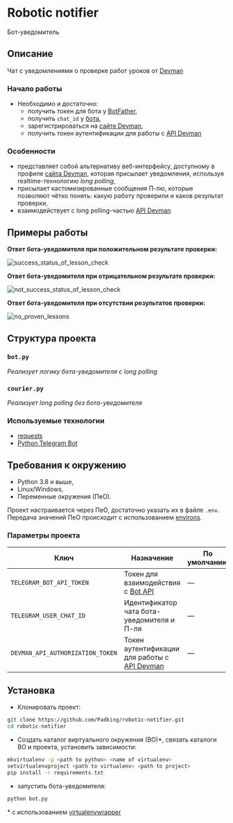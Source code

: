 # Robotic notifier

Бот-уведомитель

## Описание

Чат с уведомлениями о проверке работ уроков от [Devman](https://dvmn.org/)

### Начало работы

* Необходимо и достаточно:
  - получить токен для бота у [BotFather](https://t.me/botfather),
  - получить `chat_id` у [бота](https://t.me/userinfobot),
  - зарегистрироваться на [сайте Devman](https://dvmn.org/),
  - получить токен аутентификации для работы с [API Devman](https://dvmn.org/api/docs/)

### Особенности

- представляет собой альтернативу веб-интерфейсу, доступному в профиле [сайта Devman](https://dvmn.org/), которая присылает уведомления, используя realtime-технологию _long polling_,
- присылает кастомизированные сообщения П-лю, которые позволяют чётко понять: какую работу проверили и каков результат проверки,
- взаимодействует с long polling-частью [API Devman](https://dvmn.org/api/docs/)

## Примеры работы

  **Ответ бота-уведомителя при положительном результате проверки:**

  ![success_status_of_lesson_check](https://github.com/Padking/where-to-go/blob/master/screenshots/success_status_of_lesson_check.jpg)


  **Ответ бота-уведомителя при отрицательном результате проверки:**

  ![not_success_status_of_lesson_check](https://github.com/Padking/where-to-go/blob/master/screenshots/not_success_status_of_lesson_check.jpg)


  **Ответ бота-уведомителя при отсутствии результатов проверки:**

  ![no_proven_lessons](https://github.com/Padking/where-to-go/blob/master/screenshots/no_proven_lessons.png)


## Структура проекта

### `bot.py`

_Реализует логику бота-уведомителя с long polling_

### `courier.py`

_Реализует long polling без бота-уведомителя_

### Используемые технологии

* [requests](https://requests.readthedocs.io/en/master/)
* [Python Telegram Bot](https://python-telegram-bot.readthedocs.io/en/stable/)

## Требования к окружению

* Python 3.8 и выше,
* Linux/Windows,
* Переменные окружения (ПеО).

Проект настраивается через ПеО, достаточно указать их в файле `.env`.
Передача значений ПеО происходит с использованием [environs](https://pypi.org/project/environs/).

### Параметры проекта

|       Ключ        |     Назначение     |   По умолчанию   |
|-------------------|------------------|------------------|
|`TELEGRAM_BOT_API_TOKEN`| Токен для взаимодействия с [Bot API](https://core.telegram.org/bots/api) | — |
|`TELEGRAM_USER_CHAT_ID`| Идентификатор чата бота-уведомителя и П-ля | — |
|`DEVMAN_API_AUTHORIZATION_TOKEN`| Токен аутентификации для работы с [API Devman](https://dvmn.org/api/docs/) | — |

## Установка

- Клонировать проект:
```sh
git clone https://github.com/Padking/robotic-notifier.git
cd robotic-notifier
```
- Создать каталог виртуального окружения (ВО)*,
   связать каталоги ВО и проекта,
   установить зависимости:
```sh
mkvirtualenv -p <path to python> <name of virtualenv>
setvirtualenvproject <path to virtualenv> <path to project>
pip install -r requirements.txt
```

- запустить бота-уведомителя:
```sh
python bot.py
```



\* с использованием [virtualenvwrapper](https://virtualenvwrapper.readthedocs.io/en/latest/index.html)
